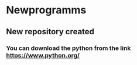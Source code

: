 # Newprogramms
## New repository created
### You can download the python from the link https://www.python.org/
